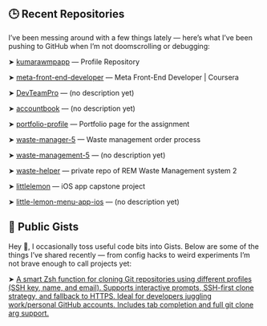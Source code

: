 
## 🕒 Recent Repositories

I’ve been messing around with a few things lately — here’s what I’ve been pushing to GitHub when I’m not doomscrolling or debugging:

<!-- RECENT_REPOS_START -->

➤ [kumarawmpapp](https://github.com/kumarawmpapp/kumarawmpapp) — Profile Repository

➤ [meta-front-end-developer](https://github.com/kumarawmpapp/meta-front-end-developer) — Meta Front-End Developer | Coursera

➤ [DevTeamPro](https://github.com/kumarawmpapp/DevTeamPro) — (no description yet)

➤ [accountbook](https://github.com/kumarawmpapp/accountbook) — (no description yet)

➤ [portfolio-profile](https://github.com/kumarawmpapp/portfolio-profile) — Portfolio page for the assignment

➤ [waste-manager-5](https://github.com/kumarawmpapp/waste-manager-5) — Waste management order process

➤ [waste-management-5](https://github.com/kumarawmpapp/waste-management-5) — (no description yet)

➤ [waste-helper](https://github.com/kumarawmpapp/waste-helper) — private repo of REM Waste Management system 2

➤ [littlelemon](https://github.com/kumarawmpapp/littlelemon) — iOS app capstone project

➤ [little-lemon-menu-app-ios](https://github.com/kumarawmpapp/little-lemon-menu-app-ios) — (no description yet)

<!-- RECENT_REPOS_END -->


## 📂 Public Gists

Hey 👋, I occasionally toss useful code bits into Gists. Below are some of the things I’ve shared recently — from config hacks to weird experiments I’m not brave enough to call projects yet:

<!-- GIST-LIST:START -->
➤ [A smart Zsh function for cloning Git repositories using different profiles (SSH key, name, and email). Supports interactive prompts, SSH-first clone strategy, and fallback to HTTPS. Ideal for developers juggling work/personal GitHub accounts. Includes tab completion and full git clone arg support. ](https://gist.github.com/kumarawmpapp/69910af63c103ca65de15f665ddb5f9d)
<!-- GIST-LIST:END -->

